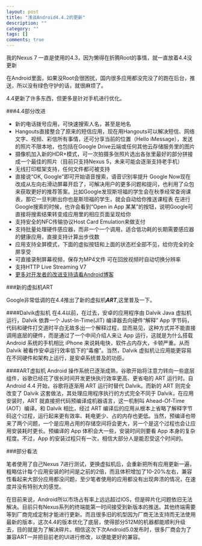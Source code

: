```yaml
---
layout: post
title: "浅谈Android4.4.2的更新"
description: ""
category: ""
tags: []
comments: true
---
```


我的Nexus 7 一直是使用的4.3，因为懒得在折腾Root的事情，就一直放着4.4没更新

在Android里面，如果没Root会很困扰，国内很多应用都没完没了的跑在后台，推送，所以没有绿色守护的话，就很麻烦了。


4.4更新了许多东西，但更多是针对手机进行优化。

###4.4部分改进

 - 新的电话拨号应用，可快速搜索人名，甚至是地名
 - Hangouts直接整合了原来的短信应用，现在用Hangouts可以解决短信、网络文字、视频、彩信所有事情，还可分享当前的位置（Hello iMessage），发送的照片不限本地，也包括在Google Drive云端或任何其他云存储服务里的图片
 - 摄像机加入新的HDR+模式，可一次拍摄多张照片选出各张里最好的部分拼接成一个最佳的照片（目前只支持Nexus 5，未来可能会逐渐支持老手机）
 - 无线打印框架支持，任何文件都可被支持
 - 直接说“OK, Google”即可开始语音搜索，语音识别率提升
Google Now现在改成从左向右滑动屏幕开启了，可解决用户的更多问题和提问，也利用了众包来获取更好的推荐答案。比如Google发现斯坦福的学生会在秋季经常查询课表，那它一旦判断出你也是斯坦福的学生，就会自动给你推送课程表
在进行Google搜索的时候，也许会看到“Open in App 某某”的按钮，说明Google可直接将搜索结果转变成应用里的相应页面呈现给你
 - 支持安全的NFC传输协议Host Card Emulation来做支付
 - 支持批量处理硬件感应器，而非一个一个调用，适合低功耗的长期需要感应器的健康应用，直接支持计算出步伐数
 - 应用支持全屏模式，下面的虚拟按钮和上面的状态栏全部不见，给你完全的全屏享受
 - 可直接录制屏幕视频，保存为MP4文件
可在回放视频时自动切换分辨率
 - 支持HTTP Live Streaming V7
 - [更多对开发者的改进支持请看Android博客](http://developer.android.com/about/versions/kitkat.html)

###新的虚拟机ART

Google非常低调的在4.4推出了新的虚拟机***ART***,这里普及一下。

####Dalvik虚拟机
在4.4以前，在过去，安卓的应用程序由 Dalvik Java 虚拟机运行，Dalvik 依靠一个 Just-In-Time(JIT) 编译器去向硬件“解释” App 字节码，代码和硬件打交道时平白无故多出一个解释过程，显而易见，这种方式并不能直接调用底层的硬件，而是通过了一个中间介绍人来让 App 运行，这就是为什么搭载 Android 系统的手机相比 iPhone 来说耗电快，软件占内存大，卡顿严重。从而 Dalvik 被看作安卓运行效率低下的“毒瘤”。当然，Dalvik 虚拟机让应用能更容易在不同硬件和架构上运行，是安卓系统普及的功臣。


####ART虚拟机
Android 操作系统已逐渐成熟，谷歌开始将注意力转向一些底层组件，谷歌已经花了很长时间开发更快执行效率更高、更省电的 ART 运行时。自 Android 4.4 开始，谷歌将逐渐用 ART 运行时替代 Dalvik。而新的 ART 则完全改变了 Dalvik 这套做法，其处理应用程序执行的方式完全不同于 Dalvik，在应用安装时，ART 就直接把代码预编译成机器语言，这一机制叫 Ahead-Of-Time (AOT）编译。和 Dalvik 相比，经过 ART 编译后的应用从根本上省略了解释字节码这个过程，运行起来更有效率、耗电更少、占的内存也更低。当然，预编译也带来了两个问题，一个是应用占用的存储空间将会更大，另一个是这个过程也会让应用安装耗时更长。预编译的 App 体积会大一些，安装时间则要看 App 本身的复杂程度。不过，App 的安装过程只有一次，相信大部分人是能忍受这个时间的。

###部分看法

笔者使用了自己Nexus 7进行测试，更换虚拟机后，会重新把所有应用更新一遍，粗略估计每个应用安装的时间是之前的2倍，而且体积增加了10-20%左右，兼容性看起来大部分应用都没问题，至少笔者使用的应用都没有出现奔溃的情况，在速度并没有特别大的感觉。

在目前来说，Android所以市场占有率上远远超过IOS，但是碎片化问题依旧无法解决。目前只有Nexus系列的终端能第一时间接受到新版本的推送。其他终端需要等到厂商完成定制才能进行更新。而且很多旧的机型因为厂商无法支持而无法使用最新的版本，这次4.4的版本优化了底层，使得部分512M的机器都能顺利升级去，目的就是为了解决碎片。相信这次下次Android5.0发布时，很多厂商会为了兼容ART一并把目前老的UI进行修改，以便能更好的兼容。

